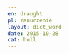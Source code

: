 ```yaml
---
en: draught
pl: zanurzenie
layout: dict_word
date: 2015-10-28
cat: hull
---
```


<!-- TODO: opis -->

